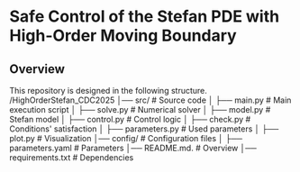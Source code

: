 # Safe Control of the Stefan PDE with High-Order Moving Boundary

## Overview
This repository is designed in the following structure. 
/HighOrderStefan_CDC2025
│── src/                # Source code
│   ├── main.py         # Main execution script
│   ├── solve.py        # Numerical solver
│   ├── model.py        # Stefan model
│   ├── control.py      # Control logic
│   ├── check.py        # Conditions' satisfaction
│   ├── parameters.py   # Used parameters
│   ├── plot.py         # Visualization
│── config/             # Configuration files
│   ├── parameters.yaml # Parameters
│── README.md.          # Overview
│── requirements.txt    # Dependencies